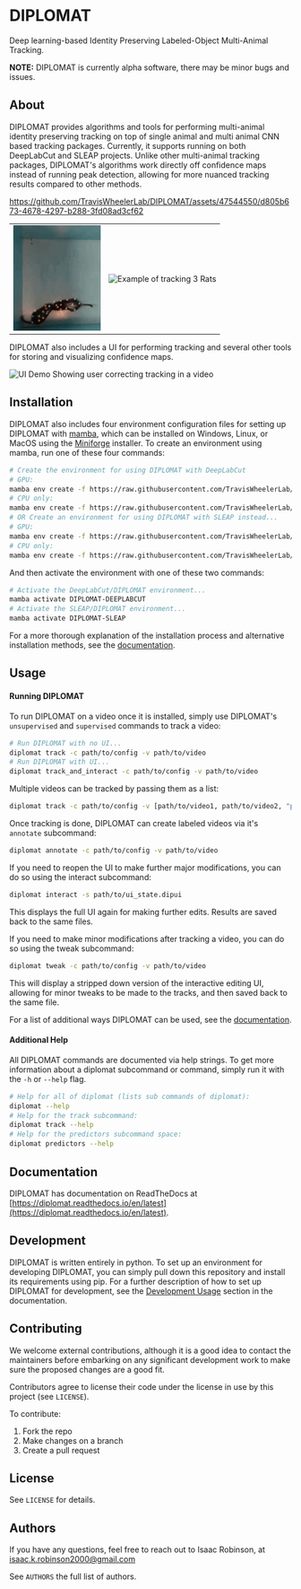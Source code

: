 # DIPLOMAT

Deep learning-based Identity Preserving Labeled-Object Multi-Animal Tracking.

**NOTE:** DIPLOMAT is currently alpha software, there may be minor bugs and issues.

## About

DIPLOMAT provides algorithms and tools for performing multi-animal identity preserving tracking on top of single animal and multi animal CNN based tracking packages. Currently, it supports running on both DeepLabCut and SLEAP projects.
Unlike other multi-animal tracking packages, DIPLOMAT's algorithms work directly off confidence maps instead of running peak detection, allowing for more nuanced tracking results compared to other methods. 

https://github.com/TravisWheelerLab/DIPLOMAT/assets/47544550/d805b673-4678-4297-b288-3fd08ad3cf62

|                                                            |                                                  |
|------------------------------------------------------------|--------------------------------------------------|
| ![Example of tracking 2 Degus in a Box](docs/source/_static/imgs/example1.png) | ![Example of tracking 3 Rats](docs/source/_static/imgs/example2.png) |

DIPLOMAT also includes a UI for performing tracking and several other tools for storing and visualizing confidence maps. 

![UI Demo Showing user correcting tracking in a video](docs/source/_static/imgs/UIDemo.png)

## Installation

DIPLOMAT also includes four environment configuration files for setting up DIPLOMAT with 
[mamba](https://mamba.readthedocs.io/en/latest/installation/mamba-installation.html), which can
be installed on Windows, Linux, or MacOS using the [Miniforge](https://github.com/conda-forge/miniforge) installer.
To create an environment using mamba, run one of these four commands:
```bash
# Create the environment for using DIPLOMAT with DeepLabCut
# GPU:
mamba env create -f https://raw.githubusercontent.com/TravisWheelerLab/DIPLOMAT/main/conda-environments/DIPLOMAT-DEEPLABCUT.yaml
# CPU only:
mamba env create -f https://raw.githubusercontent.com/TravisWheelerLab/DIPLOMAT/main/conda-environments/DIPLOMAT-DEEPLABCUT-CPU.yaml
# OR Create an environment for using DIPLOMAT with SLEAP instead...
# GPU:
mamba env create -f https://raw.githubusercontent.com/TravisWheelerLab/DIPLOMAT/main/conda-environments/DIPLOMAT-SLEAP.yaml
# CPU only:
mamba env create -f https://raw.githubusercontent.com/TravisWheelerLab/DIPLOMAT/main/conda-environments/DIPLOMAT-SLEAP-CPU.yaml
```
And then activate the environment with one of these two commands:
```bash
# Activate the DeepLabCut/DIPLOMAT environment...
mamba activate DIPLOMAT-DEEPLABCUT
# Activate the SLEAP/DIPLOMAT environment...
mamba activate DIPLOMAT-SLEAP
```

For a more thorough explanation of the installation process and alternative installation methods, see the 
[documentation](https://diplomat.readthedocs.io/en/latest/installation.html).

## Usage

#### Running DIPLOMAT

To run DIPLOMAT on a video once it is installed, simply use DIPLOMAT's `unsupervised` and `supervised` commands to track a video:
```bash
# Run DIPLOMAT with no UI...
diplomat track -c path/to/config -v path/to/video
# Run DIPLOMAT with UI...
diplomat track_and_interact -c path/to/config -v path/to/video
```

Multiple videos can be tracked by passing them as a list:
```bash
diplomat track -c path/to/config -v [path/to/video1, path/to/video2, "path/to/video3"]
```

Once tracking is done, DIPLOMAT can create labeled videos via it's `annotate` subcommand:
```bash
diplomat annotate -c path/to/config -v path/to/video
```

If you need to reopen the UI to make further major modifications, you can do so using the interact subcommand:
```bash
diplomat interact -s path/to/ui_state.dipui
```
This displays the full UI again for making further edits. Results are saved back to the same files.

If you need to make minor modifications after tracking a video, you can do so using the tweak subcommand:
```bash
diplomat tweak -c path/to/config -v path/to/video
```
This will display a stripped down version of the interactive editing UI, allowing for minor tweaks to be made to the 
tracks, and then saved back to the same file.

For a list of additional ways DIPLOMAT can be used, see the [documentation](https://diplomat.readthedocs.io/en/latest/basic_usage.html).

#### Additional Help

All DIPLOMAT commands are documented via help strings. To get more information about a diplomat subcommand or command, simply run it with the `-h` or `--help` flag.

```bash
# Help for all of diplomat (lists sub commands of diplomat):
diplomat --help 
# Help for the track subcommand:
diplomat track --help
# Help for the predictors subcommand space:
diplomat predictors --help
```

## Documentation

DIPLOMAT has documentation on ReadTheDocs at [https://diplomat.readthedocs.io/en/latest](https://diplomat.readthedocs.io/en/latest).

## Development

DIPLOMAT is written entirely in python. To set up an environment for developing DIPLOMAT, you can simply pull down this repository and install its
requirements using pip. For a further description of how to set up DIPLOMAT for development, see the 
[Development Usage](https://diplomat.readthedocs.io/en/latest/advanced_usage.html#development-usage) section in the documentation.

## Contributing

We welcome external contributions, although it is a good idea to contact the
maintainers before embarking on any significant development work to make sure
the proposed changes are a good fit.

Contributors agree to license their code under the license in use by this
project (see `LICENSE`).

To contribute:

  1. Fork the repo
  2. Make changes on a branch
  3. Create a pull request

## License

See `LICENSE` for details.

## Authors

If you have any questions, feel free to reach out to Isaac Robinson, at [isaac.k.robinson2000@gmail.com](mailto:isaac.k.robinson2000@gmail.com)

See `AUTHORS` the full list of authors.

